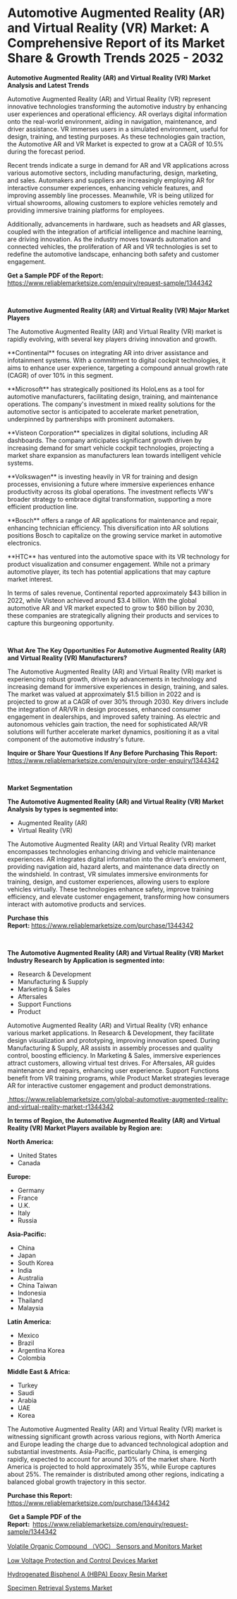 <p><h1>Automotive Augmented Reality (AR) and Virtual Reality (VR) Market: A Comprehensive Report of its Market Share & Growth Trends 2025 - 2032</h1></p><p><strong>Automotive Augmented Reality (AR) and Virtual Reality (VR) Market Analysis and Latest Trends</strong></p>
<p><p>Automotive Augmented Reality (AR) and Virtual Reality (VR) represent innovative technologies transforming the automotive industry by enhancing user experiences and operational efficiency. AR overlays digital information onto the real-world environment, aiding in navigation, maintenance, and driver assistance. VR immerses users in a simulated environment, useful for design, training, and testing purposes. As these technologies gain traction, the Automotive AR and VR Market is expected to grow at a CAGR of 10.5% during the forecast period.</p><p>Recent trends indicate a surge in demand for AR and VR applications across various automotive sectors, including manufacturing, design, marketing, and sales. Automakers and suppliers are increasingly employing AR for interactive consumer experiences, enhancing vehicle features, and improving assembly line processes. Meanwhile, VR is being utilized for virtual showrooms, allowing customers to explore vehicles remotely and providing immersive training platforms for employees. </p><p>Additionally, advancements in hardware, such as headsets and AR glasses, coupled with the integration of artificial intelligence and machine learning, are driving innovation. As the industry moves towards automation and connected vehicles, the proliferation of AR and VR technologies is set to redefine the automotive landscape, enhancing both safety and customer engagement.</p></p>
<p><strong>Get a Sample PDF of the Report:&nbsp;</strong> <a href="https://www.reliablemarketsize.com/enquiry/request-sample/1344342?utm_campaign=1845&utm_medium=2&utm_source=Github&utm_content=ia&utm_term=24032025&utm_id=automotive-augmented-reality-ar-and-virtual-reality-vr">https://www.reliablemarketsize.com/enquiry/request-sample/1344342</a></p>
<p>&nbsp;</p>
<p><strong>Automotive Augmented Reality (AR) and Virtual Reality (VR) Major Market Players</strong></p>
<p><p>The Automotive Augmented Reality (AR) and Virtual Reality (VR) market is rapidly evolving, with several key players driving innovation and growth. </p><p>**Continental** focuses on integrating AR into driver assistance and infotainment systems. With a commitment to digital cockpit technologies, it aims to enhance user experience, targeting a compound annual growth rate (CAGR) of over 10% in this segment.</p><p>**Microsoft** has strategically positioned its HoloLens as a tool for automotive manufacturers, facilitating design, training, and maintenance operations. The company's investment in mixed reality solutions for the automotive sector is anticipated to accelerate market penetration, underpinned by partnerships with prominent automakers.</p><p>**Visteon Corporation** specializes in digital solutions, including AR dashboards. The company anticipates significant growth driven by increasing demand for smart vehicle cockpit technologies, projecting a market share expansion as manufacturers lean towards intelligent vehicle systems.</p><p>**Volkswagen** is investing heavily in VR for training and design processes, envisioning a future where immersive experiences enhance productivity across its global operations. The investment reflects VW's broader strategy to embrace digital transformation, supporting a more efficient production line.</p><p>**Bosch** offers a range of AR applications for maintenance and repair, enhancing technician efficiency. This diversification into AR solutions positions Bosch to capitalize on the growing service market in automotive electronics.</p><p>**HTC** has ventured into the automotive space with its VR technology for product visualization and consumer engagement. While not a primary automotive player, its tech has potential applications that may capture market interest.</p><p>In terms of sales revenue, Continental reported approximately $43 billion in 2022, while Visteon achieved around $3.4 billion. With the global automotive AR and VR market expected to grow to $60 billion by 2030, these companies are strategically aligning their products and services to capture this burgeoning opportunity.</p></p>
<p>&nbsp;</p>
<p><strong>What Are The Key Opportunities For Automotive Augmented Reality (AR) and Virtual Reality (VR) Manufacturers?</strong></p>
<p><p>The Automotive Augmented Reality (AR) and Virtual Reality (VR) market is experiencing robust growth, driven by advancements in technology and increasing demand for immersive experiences in design, training, and sales. The market was valued at approximately $1.5 billion in 2022 and is projected to grow at a CAGR of over 30% through 2030. Key drivers include the integration of AR/VR in design processes, enhanced consumer engagement in dealerships, and improved safety training. As electric and autonomous vehicles gain traction, the need for sophisticated AR/VR solutions will further accelerate market dynamics, positioning it as a vital component of the automotive industry's future.</p></p>
<p><strong>Inquire or Share Your Questions If Any Before Purchasing This Report:</strong> <a href="https://www.reliablemarketsize.com/enquiry/pre-order-enquiry/1344342?utm_campaign=1845&utm_medium=2&utm_source=Github&utm_content=ia&utm_term=24032025&utm_id=automotive-augmented-reality-ar-and-virtual-reality-vr">https://www.reliablemarketsize.com/enquiry/pre-order-enquiry/1344342</a></p>
<p>&nbsp;</p>
<p><strong>Market Segmentation</strong></p>
<p><strong>The Automotive Augmented Reality (AR) and Virtual Reality (VR) Market Analysis by types is segmented into:</strong></p>
<p><ul><li>Augmented Reality (AR)</li><li>Virtual Reality (VR)</li></ul></p>
<p><p>The Automotive Augmented Reality (AR) and Virtual Reality (VR) market encompasses technologies enhancing driving and vehicle maintenance experiences. AR integrates digital information into the driver’s environment, providing navigation aid, hazard alerts, and maintenance data directly on the windshield. In contrast, VR simulates immersive environments for training, design, and customer experiences, allowing users to explore vehicles virtually. These technologies enhance safety, improve training efficiency, and elevate customer engagement, transforming how consumers interact with automotive products and services.</p></p>
<p><strong>Purchase this Report:&nbsp;</strong><a href="https://www.reliablemarketsize.com/purchase/1344342?utm_campaign=1845&utm_medium=2&utm_source=Github&utm_content=ia&utm_term=24032025&utm_id=automotive-augmented-reality-ar-and-virtual-reality-vr">https://www.reliablemarketsize.com/purchase/1344342</a></p>
<p>&nbsp;</p>
<p><strong>The Automotive Augmented Reality (AR) and Virtual Reality (VR) Market Industry Research by Application is segmented into:</strong></p>
<p><ul><li>Research & Development</li><li>Manufacturing & Supply</li><li>Marketing & Sales</li><li>Aftersales</li><li>Support Functions</li><li>Product</li></ul></p>
<p><p>Automotive Augmented Reality (AR) and Virtual Reality (VR) enhance various market applications. In Research & Development, they facilitate design visualization and prototyping, improving innovation speed. During Manufacturing & Supply, AR assists in assembly processes and quality control, boosting efficiency. In Marketing & Sales, immersive experiences attract customers, allowing virtual test drives. For Aftersales, AR guides maintenance and repairs, enhancing user experience. Support Functions benefit from VR training programs, while Product Market strategies leverage AR for interactive customer engagement and product demonstrations.</p></p>
<p><a href="https://www.reliablemarketsize.com/global-automotive-augmented-reality-and-virtual-reality-market-r1344342?utm_campaign=1845&utm_medium=2&utm_source=Github&utm_content=ia&utm_term=24032025&utm_id=automotive-augmented-reality-ar-and-virtual-reality-vr">&nbsp;https://www.reliablemarketsize.com/global-automotive-augmented-reality-and-virtual-reality-market-r1344342</a></p>
<p><strong>In terms of Region, the Automotive Augmented Reality (AR) and Virtual Reality (VR) Market Players available by Region are:</strong></p>
<p>
    <p> <strong> North America: </strong>
        <ul>
            <li>United States</li>
            <li>Canada</li>
        </ul>
        </p> 
    <p> <strong> Europe: </strong>
        <ul>
            <li>Germany</li>
            <li>France</li>
            <li>U.K.</li>
            <li>Italy</li>
            <li>Russia</li>
        </ul>
        </p> 
    <p> <strong> Asia-Pacific: </strong>
        <ul>
            <li>China</li>
            <li>Japan</li>
            <li>South Korea</li>
            <li>India</li>
            <li>Australia</li>
            <li>China Taiwan</li>
            <li>Indonesia</li>
            <li>Thailand</li>
            <li>Malaysia</li>
        </ul>
        </p> 
    <p> <strong> Latin America: </strong>
        <ul>
            <li>Mexico</li>
            <li>Brazil</li>
            <li>Argentina Korea</li>
            <li>Colombia</li>
        </ul>
        </p> 
    <p> <strong> Middle East & Africa: </strong>
        <ul>
            <li>Turkey</li>
            <li>Saudi</li>
            <li>Arabia</li>
            <li>UAE</li>
            <li>Korea</li>
        </ul>
    </p>
    </p>
<p><p>The Automotive Augmented Reality (AR) and Virtual Reality (VR) market is witnessing significant growth across various regions, with North America and Europe leading the charge due to advanced technological adoption and substantial investments. Asia-Pacific, particularly China, is emerging rapidly, expected to account for around 30% of the market share. North America is projected to hold approximately 35%, while Europe captures about 25%. The remainder is distributed among other regions, indicating a balanced global growth trajectory in this sector.</p></p>
<p><strong>Purchase this Report: </strong><a href="https://www.reliablemarketsize.com/purchase/1344342?utm_campaign=1845&utm_medium=2&utm_source=Github&utm_content=ia&utm_term=24032025&utm_id=automotive-augmented-reality-ar-and-virtual-reality-vr">https://www.reliablemarketsize.com/purchase/1344342</a></p>
<p>&nbsp;<strong>Get a Sample PDF of the Report:&nbsp;&nbsp;</strong><a href="https://www.reliablemarketsize.com/enquiry/request-sample/1344342?utm_campaign=1845&utm_medium=2&utm_source=Github&utm_content=ia&utm_term=24032025&utm_id=automotive-augmented-reality-ar-and-virtual-reality-vr">https://www.reliablemarketsize.com/enquiry/request-sample/1344342</a></p>
<p><strong></strong></p>
<p><p><a href="https://github.com/gogashopkewy/Market-Research-Report-List-1/blob/main/volatile-organic-compound-voc-sensors-and-monitors-market.md?utm_campaign=1845&utm_medium=2&utm_source=Github&utm_content=ia&utm_term=24032025&utm_id=automotive-augmented-reality-ar-and-virtual-reality-vr">Volatile Organic Compound （VOC） Sensors and Monitors Market</a></p><p><a href="https://github.com/RickHolmes3/Market-Research-Report-List-7/blob/main/low-voltage-protection-and-control-devices-market.md?utm_campaign=1845&utm_medium=2&utm_source=Github&utm_content=ia&utm_term=24032025&utm_id=automotive-augmented-reality-ar-and-virtual-reality-vr">Low Voltage Protection and Control Devices Market</a></p><p><a href="https://github.com/myrieronays5/Market-Research-Report-List-1/blob/main/hydrogenated-bisphenol-a-hbpa-epoxy-resin-market.md?utm_campaign=1845&utm_medium=2&utm_source=Github&utm_content=ia&utm_term=24032025&utm_id=automotive-augmented-reality-ar-and-virtual-reality-vr">Hydrogenated Bisphenol A (HBPA) Epoxy Resin Market</a></p><p><a href="https://github.com/kohushamudo3/Market-Research-Report-List-1/blob/main/specimen-retrieval-systems-market.md?utm_campaign=1845&utm_medium=2&utm_source=Github&utm_content=ia&utm_term=24032025&utm_id=automotive-augmented-reality-ar-and-virtual-reality-vr">Specimen Retrieval Systems Market</a></p></p>